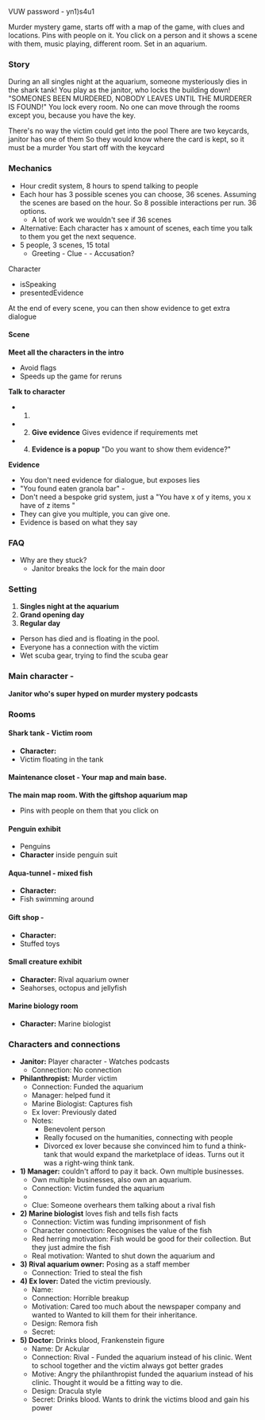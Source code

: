 VUW password - yn1)s4u1

Murder mystery game, starts off with a map of the game, with clues and locations.
Pins with people on it.
You click on a person and it shows a scene with them, music playing, different room.
Set in an aquarium.
### Story
During an all singles night at the aquarium, someone mysteriously dies in the shark tank!
You play as the janitor, who locks the building down!
"SOMEONES BEEN MURDERED, NOBODY LEAVES UNTIL THE MURDERER IS FOUND!"
You lock every room. No one can move through the rooms except you, because you have the key.

There's no way the victim could get into the pool
There are two keycards, janitor has one of them
So they would know where the card is kept, so it must be a murder
You start off with the keycard

### Mechanics
- Hour credit system, 8 hours to spend talking to people
- Each hour has 3 possible scenes you can choose, 36 scenes. Assuming the scenes are based on the hour. So 8 possible interactions per run. 36 options. 
	- A lot of work we wouldn't see if 36 scenes
- Alternative: Each character has x amount of scenes, each time you talk to them you get the next sequence.
- 5 people, 3 scenes, 15 total
	- Greeting - Clue -  - Accusation?

Character
- isSpeaking
- presentedEvidence

At the end of every scene, you can then show evidence to get extra dialogue

#### Scene
**Meet all the characters in the intro**
- Avoid flags
- Speeds up the game for reruns

**Talk to character**
- 1) 
- 2) **Give evidence** Gives evidence if requirements met
- 4) **Evidence is a popup** "Do you want to show them evidence?"

**Evidence**
- You don't need evidence for dialogue, but exposes lies 
- "You found eaten granola bar" - 
- Don't need a bespoke grid system, just a "You have x of y items, you x have of z items "
- They can give you multiple, you can give one. 
- Evidence is based on what they say

### FAQ
- Why are they stuck?
	- Janitor breaks the lock for the main door
### Setting
1) **Singles night at the aquarium**
2) **Grand opening day**
3) **Regular day**
- Person has died and is floating in the pool.
- Everyone has a connection with the victim
- Wet scuba gear, trying to find the scuba gear
### Main character - 
**Janitor who's super hyped on murder mystery podcasts**
### **Rooms**
#### Shark tank - Victim room
- **Character:** 
- Victim floating in the tank
#### Maintenance closet - Your map and main base.
**The main map room. With the giftshop aquarium map**
- Pins with people on them that you click on
#### Penguin exhibit
- Penguins 
- **Character** inside penguin suit
#### Aqua-tunnel - mixed fish
- **Character:** 
- Fish swimming around
#### Gift shop - 
- **Character:** 
- Stuffed toys
#### Small creature exhibit
- **Character:** Rival aquarium owner
- Seahorses, octopus and jellyfish
#### Marine biology room
- **Character:** Marine biologist
### Characters and connections
- **Janitor:** Player character - Watches podcasts
	- Connection: No connection
- **Philanthropist:** Murder victim
	- Connection: Funded the aquarium
	- Manager: helped fund it
	- Marine Biologist: Captures fish
	- Ex lover: Previously dated
	- Notes: 
		- Benevolent person
		- Really focused on the humanities, connecting with people
		- Divorced ex lover because she convinced him to fund a think-tank that would expand the marketplace of ideas. Turns out it was a right-wing think tank.
- **1) Manager:** couldn't afford to pay it back. Own multiple businesses.
	- Own multiple businesses, also own an aquarium. 
	- Connection: Victim funded the aquarium
	- 
	- Clue: Someone overhears them talking about a rival fish
- **2) Marine biologist** loves fish and tells fish facts
	- Connection: Victim was funding imprisonment of fish 
	- Character connection: Recognises the value of the fish 
	- Red herring motivation: Fish would be good for their collection. But they just admire the fish
	- Real motivation: Wanted to shut down the aquarium and 
- **3) Rival aquarium owner:** Posing as a staff member 
	- Connection: Tried to steal the fish
- **4) Ex lover:** Dated the victim previously.
	- Name: 
	- Connection: Horrible breakup
	- Motivation: Cared too much about the newspaper company and wanted to Wanted to kill them for their inheritance.
	- Design: Remora fish
	- Secret: 
- **5) Doctor:** Drinks blood, Frankenstein figure 
	- Name: Dr Ackular
	- Connection: Rival - Funded the aquarium instead of his clinic. Went to school together and the victim always got better grades
	- Motive: Angry the philanthropist funded the aquarium instead of his clinic. Thought it would be a fitting way to die.
	- Design: Dracula style
	- Secret: Drinks blood. Wants to drink the victims blood and gain his power


